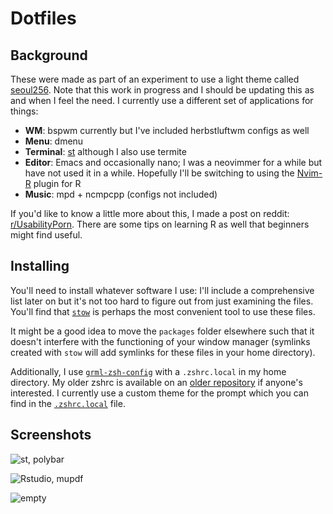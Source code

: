 # Dotfiles

## Background
These were made as part of an experiment to use a light theme called
[seoul256](https://github.com/junegunn/seoul256.vim). Note that this work in progress and I should
be updating this as and when I feel the need. I currently use a different set of applications for
things:

* **WM**: bspwm currently but I've included herbstluftwm configs as well
* **Menu**: dmenu
* **Terminal**: [st](packages/st) although I also use termite 
* **Editor**: Emacs and occasionally nano; I was a neovimmer for a while but have not used it in a
  while. Hopefully I'll be switching to using the [Nvim-R](https://github.com/jalvesaq/Nvim-R)
  plugin for R
* **Music**: mpd + ncmpcpp (configs not included)

If you'd like to know a little more about this, I made a post on reddit:
[r/UsabilityPorn](https://www.reddit.com/r/UsabilityPorn/comments/cb4hjd/bspwm_learning_r_from_the_basics/). There
are some tips on learning R as well that beginners might find useful.

## Installing
You'll need to install whatever software I use: I'll include a comprehensive list later on but it's
not too hard to figure out from just examining the files. You'll find that
[`stow`](https://www.gnu.org/software/stow/) is perhaps the most convenient tool to use these
files. 

It might be a good idea to move the `packages` folder elsewhere such that it doesn't
interfere with the functioning of your window manager (symlinks created with `stow` will add
symlinks for these files in your home directory).

Additionally, I use [`grml-zsh-config`](https://grml.org/zsh/) with a `.zshrc.local` in my home
directory. My older zshrc is available on an [older
repository](https://github.com/ictinaetus/dotfiles) if anyone's interested. I currently use a custom
theme for the prompt which you can find in the [`.zshrc.local`](.zshrc.local) file.

## Screenshots

![st, polybar](screenshots/seoul256_1.png)

![Rstudio, mupdf](screenshots/seoul256_2.png)

![empty](screenshots/seoul256_3.png)

